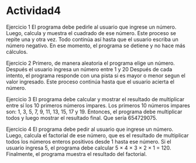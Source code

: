 # Actividad4
Ejercicio 1 
El programa debe pedirle al usuario que ingrese un número. Luego, calcula y muestra el cuadrado de ese número. Este proceso se repite una y otra vez. Todo continúa así hasta que el usuario escriba un número negativo.
En ese momento, el programa se detiene y no hace más cálculos.

Ejercicio 2
Primero, de manera aleatoria el programa elige un número. Después el usuario ingresa un número entre 1 y 20 Después de cada intento, el programa responde con una pista si es mayor o menor segun el valor ingresado. Este proceso continúa hasta que el usuario acierta el número.

Ejercicio 3
El programa debe calcular y mostrar el resultado de multiplicar entre sí los 10 primeros números impares. Los primeros 10 números impares son: 1, 3, 5, 7, 9, 11, 13, 15, 17 y 19. Entonces, el programa debe  multiplicar todos y luego mostrar el resultado final. Que sería 654729075.

Ejercicio 4
El programa debe pedir al usuario que ingrese un número. Luego, calcula el factorial de ese número, que es el resultado de multiplicar todos los números enteros positivos desde 1 hasta ese número. Si el usuario ingresa 5, el programa debe calcular 5 × 4 × 3 × 2 × 1 = 120. Finalmente, el programa muestra el resultado del factorial.
